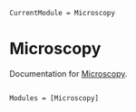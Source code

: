 ```@meta
CurrentModule = Microscopy
```

# Microscopy

Documentation for [Microscopy](https://github.com/roflmaostc/Microscopy.jl).

```@index
```

```@autodocs
Modules = [Microscopy]
```
